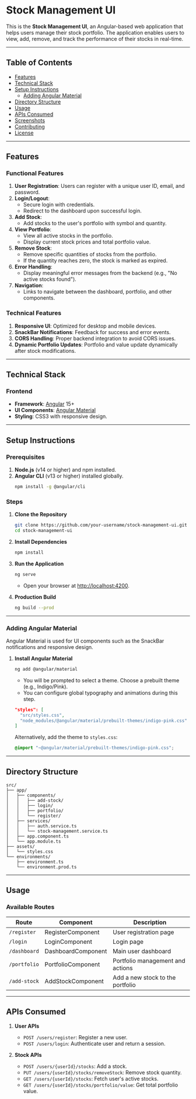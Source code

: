 # Stock Management UI

This is the **Stock Management UI**, an Angular-based web application that helps users manage their stock portfolio. The application enables users to view, add, remove, and track the performance of their stocks in real-time.

---

## Table of Contents
- [Features](#features)
- [Technical Stack](#technical-stack)
- [Setup Instructions](#setup-instructions)
  - [Adding Angular Material](#adding-angular-material)
- [Directory Structure](#directory-structure)
- [Usage](#usage)
- [APIs Consumed](#apis-consumed)
- [Screenshots](#screenshots)
- [Contributing](#contributing)
- [License](#license)

---

## Features

### Functional Features
1. **User Registration**: Users can register with a unique user ID, email, and password.
2. **Login/Logout**:
   - Secure login with credentials.
   - Redirect to the dashboard upon successful login.
3. **Add Stock**:
   - Add stocks to the user's portfolio with symbol and quantity.
4. **View Portfolio**:
   - View all active stocks in the portfolio.
   - Display current stock prices and total portfolio value.
5. **Remove Stock**:
   - Remove specific quantities of stocks from the portfolio.
   - If the quantity reaches zero, the stock is marked as expired.
6. **Error Handling**:
   - Display meaningful error messages from the backend (e.g., "No active stocks found").
7. **Navigation**:
   - Links to navigate between the dashboard, portfolio, and other components.

### Technical Features
1. **Responsive UI**: Optimized for desktop and mobile devices.
2. **SnackBar Notifications**: Feedback for success and error events.
3. **CORS Handling**: Proper backend integration to avoid CORS issues.
4. **Dynamic Portfolio Updates**: Portfolio and value update dynamically after stock modifications.

---

## Technical Stack

### Frontend
- **Framework**: [Angular](https://angular.io/) 15+
- **UI Components**: [Angular Material](https://material.angular.io/)
- **Styling**: CSS3 with responsive design.
---

## Setup Instructions

### Prerequisites
1. **Node.js** (v14 or higher) and npm installed.
2. **Angular CLI** (v13 or higher) installed globally.
   ```bash
   npm install -g @angular/cli
   ```

### Steps
1. **Clone the Repository**
   ```bash
   git clone https://github.com/your-username/stock-management-ui.git
   cd stock-management-ui
   ```

2. **Install Dependencies**
   ```bash
   npm install
   ```

3. **Run the Application**
   ```bash
   ng serve
   ```
   - Open your browser at [http://localhost:4200](http://localhost:4200).

4. **Production Build**
   ```bash
   ng build --prod
   ```

---

### Adding Angular Material

Angular Material is used for UI components such as the SnackBar notifications and responsive design.

1. **Install Angular Material**
   ```bash
   ng add @angular/material
   ```

   - You will be prompted to select a theme. Choose a prebuilt theme (e.g., Indigo/Pink).
   - You can configure global typography and animations during this step.

   ```json
   "styles": [
     "src/styles.css",
     "node_modules/@angular/material/prebuilt-themes/indigo-pink.css"
   ]
   ```

   Alternatively, add the theme to `styles.css`:

   ```css
   @import "~@angular/material/prebuilt-themes/indigo-pink.css";
   ```

---

## Directory Structure

```plaintext
src/
├── app/
│   ├── components/
│   │   ├── add-stock/
│   │   ├── login/
│   │   ├── portfolio/
│   │   └── register/
│   ├── services/
│   │   ├── auth.service.ts
│   │   └── stock-management.service.ts
│   ├── app.component.ts
│   └── app.module.ts
├── assets/
│   └── styles.css
└── environments/
    ├── environment.ts
    └── environment.prod.ts
```

---

## Usage

### Available Routes
| Route             | Component         | Description                         |
|--------------------|-------------------|-------------------------------------|
| `/register`        | RegisterComponent | User registration page              |
| `/login`           | LoginComponent    | Login page                          |
| `/dashboard`       | DashboardComponent| Main user dashboard                 |
| `/portfolio`       | PortfolioComponent| Portfolio management and actions    |
| `/add-stock`       | AddStockComponent | Add a new stock to the portfolio    |


---

## APIs Consumed

1. **User APIs**
   - `POST /users/register`: Register a new user.
   - `POST /users/login`: Authenticate user and return a session.

2. **Stock APIs**
   - `POST /users/{userId}/stocks`: Add a stock.
   - `PUT /users/{userId}/stocks/removeStock`: Remove stock quantity.
   - `GET /users/{userId}/stocks`: Fetch user's active stocks.
   - `GET /users/{userId}/stocks/portfolio/value`: Get total portfolio value.
